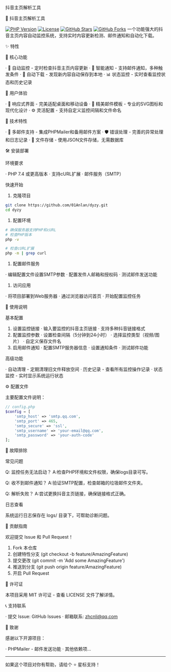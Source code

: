 抖音主页解析工具

🎯 抖音主页解析工具

[![PHP Version](https://img.shields.io/badge/PHP-7.4%2B-blue.svg)](https://php.net/)
[![License](https://img.shields.io/badge/License-MIT-green.svg)](LICENSE)
[![GitHub Stars](https://img.shields.io/github/stars/yourusername/douyin-monitor.svg)](https://github.com/yourusername/douyin-monitor/stargazers)
[![GitHub Forks](https://img.shields.io/github/forks/yourusername/douyin-monitor.svg)](https://github.com/yourusername/douyin-monitor/network)
一个功能强大的抖音主页内容自动监控系统，支持实时内容更新检测、邮件通知和自动化下载。

✨ 特性

🚀 核心功能

· 🔄 自动监控 - 定时检查抖音主页内容更新
· 📧 智能通知 - 支持邮件通知，多种触发条件
· 💾 自动下载 - 发现新内容自动保存到本地
· 📊 状态监控 - 实时查看监控状态和历史记录

🎨 用户体验

· 📱 响应式界面 - 完美适配桌面和移动设备
· 🎯 精美邮件模板 - 专业的SVG图标和现代化设计
· ⚙️ 灵活配置 - 支持自定义监控间隔和文件命名

🔧 技术特性

· 📨 多邮件支持 - 集成PHPMailer和备用邮件方案
· 🛡️ 错误处理 - 完善的异常处理和日志记录
· 💽 文件存储 - 使用JSON文件存储，无需数据库

🛠️ 安装部署

环境要求

· PHP 7.4 或更高版本
· 支持cURL扩展
· 邮件服务（SMTP）

快速开始

1. 克隆项目

```bash
git clone https://github.com/01Anlan/dyzy.git
cd dyzy
```

1. 配置环境

```bash
# 确保服务器支持PHP和cURL
# 检查PHP版本
php -v

# 检查cURL扩展
php -m | grep curl
```

1. 配置邮件服务

· 编辑配置文件设置SMTP参数
· 配置发件人邮箱和授权码
· 测试邮件发送功能

1. 访问应用

· 将项目部署到Web服务器
· 通过浏览器访问首页
· 开始配置监控任务

📖 使用说明

基本配置

1. 设置监控链接
   · 输入要监控的抖音主页链接
   · 支持多种抖音链接格式
2. 配置监控参数
   · 设置检查间隔（5分钟到24小时）
   · 选择监控类型（视频/图片）
   · 自定义保存文件名
3. 启用邮件通知
   · 配置SMTP服务器信息
   · 设置通知条件
   · 测试邮件功能

高级功能

· 自动清理 - 定期清理旧文件释放空间
· 历史记录 - 查看所有监控操作记录
· 状态监控 - 实时显示系统运行状态

⚙️ 配置文件

主要配置文件说明：

```php
// config.php
$config = [
    'smtp_host' => 'smtp.qq.com',
    'smtp_port' => 465,
    'smtp_secure' => 'ssl',
    'smtp_username' => 'your-email@qq.com',
    'smtp_password' => 'your-auth-code'
];
```

🔧 故障排除

常见问题

Q: 监控任务无法启动？
A:检查PHP环境和文件权限，确保logs目录可写。

Q: 收不到邮件通知？
A:验证SMTP配置，检查邮箱的垃圾邮件文件夹。

Q: 解析失败？
A:尝试更换抖音主页链接，确保链接格式正确。

日志查看

系统运行日志保存在 logs/ 目录下，可帮助诊断问题。

🤝 贡献指南

欢迎提交 Issue 和 Pull Request！

1. Fork 本仓库
2. 创建特性分支 (git checkout -b feature/AmazingFeature)
3. 提交更改 (git commit -m 'Add some AmazingFeature')
4. 推送到分支 (git push origin feature/AmazingFeature)
5. 开启 Pull Request

📄 许可证

本项目采用 MIT 许可证 - 查看 LICENSE 文件了解详情。

📞 支持联系

· 提交 Issue: GitHub Issues
· 邮箱联系: zhcnli@qq.com

🙏 致谢

感谢以下开源项目：

· PHPMailer - 邮件发送功能
· 其他依赖项...

---

如果这个项目对你有帮助，请给个 ⭐ 星标支持！
